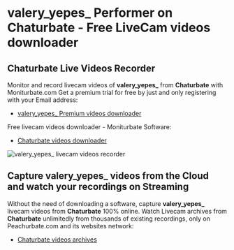 # valery_yepes_ Performer on Chaturbate - Free LiveCam videos downloader

## Chaturbate Live Videos Recorder

Monitor and record livecam videos of **valery_yepes_** from **Chaturbate** with Moniturbate.com
Get a premium trial for free by just and only registering with your Email address:
* [valery_yepes_ Premium videos downloader](https://moniturbate.com/request-demo-licence-key.html)

Free livecam videos downloader - Moniturbate Software:
* [Chaturbate videos downloader](https://moniturbate.com/moniturbate-download-software.html)

![valery_yepes_ livecam videos recorder](https://peachurnet.com/templates/moniturbate-software.png)


## Capture valery_yepes_ videos from the Cloud and watch your recordings on Streaming

Without the need of downloading a software, capture **valery_yepes_** livecam videos from **Chaturbate** 100% online.
Watch Livecam archives from **Chaturbate** unlimitedly from thousands of existing recordings, only on Peachurbate.com and its websites network:
* [Chaturbate videos archives](https://peachurnet.com/)